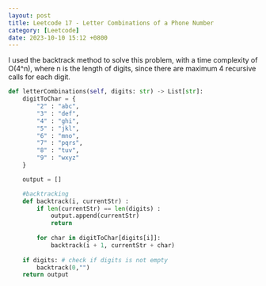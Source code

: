 ```yaml
---
layout: post
title: Leetcode 17 - Letter Combinations of a Phone Number
category: [Leetcode]
date: 2023-10-10 15:12 +0800
---
```


I used the backtrack method to solve this problem, with a time complexity of O(4^n), where n is the length of digits, since there are maximum 4 recursive calls for each digit. 

```python
def letterCombinations(self, digits: str) -> List[str]:
    digitToChar = {
        "2" : "abc",
        "3" : "def",
        "4" : "ghi",
        "5" : "jkl",
        "6" : "mno",
        "7" : "pqrs",
        "8" : "tuv",
        "9" : "wxyz"
    }

    output = []

    #backtracking
    def backtrack(i, currentStr) :
        if len(currentStr) == len(digits) :
            output.append(currentStr)
            return
        
        for char in digitToChar[digits[i]]:
            backtrack(i + 1, currentStr + char)
    
    if digits: # check if digits is not empty 
        backtrack(0,"")
    return output
```